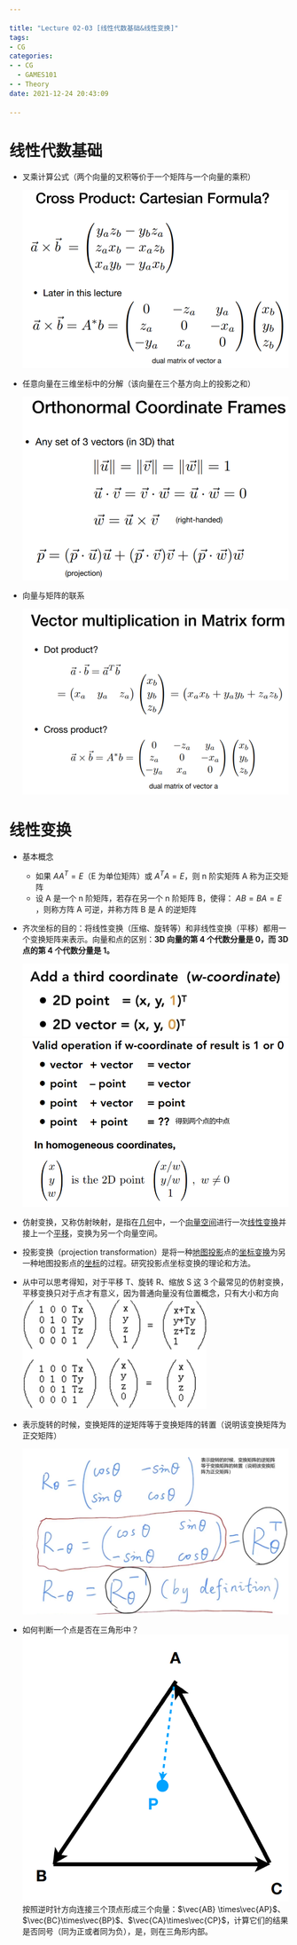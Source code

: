 ```yaml
---

title: "Lecture 02-03 [线性代数基础&线性变换]"
tags: 
- CG
categories: 
- - CG 
  - GAMES101
- - Theory
date: 2021-12-24 20:43:09

---
```


# 线性代数基础

-   叉乘计算公式（两个向量的叉积等价于一个矩阵与一个向量的乘积）

    ![](Lecture-02-03-线性代数基础&线性变换/52012971-bac3-4e11-9ba2-73fd1f57b629-11709514.jpg)

-   任意向量在三维坐标中的分解（该向量在三个基方向上的投影之和）

    ![](Lecture-02-03-线性代数基础&线性变换/fe4ca04a-0d81-4f06-84c0-d5c72e06226e-11709514.jpg)

-   向量与矩阵的联系

    ![](Lecture-02-03-线性代数基础&线性变换/00568a0e-8eac-43bc-af48-9ff6cb4b1eff-11709514.jpg)

# 线性变换

-   基本概念

    -   如果 $AA^T=E$（E 为单位矩阵）或 $A^TA=E$，则 n 阶实矩阵 A 称为正交矩阵
    -   设 A 是一个 n 阶矩阵，若存在另一个 n 阶矩阵 B，使得： $AB=BA=E$ ，则称方阵 A 可逆，并称方阵 B 是 A 的逆矩阵

-   齐次坐标的目的：将线性变换（压缩、旋转等）和非线性变换（平移）都用一个变换矩阵来表示。向量和点的区别：**3D 向量的第 4 个代数分量是 0，而 3D 点的第 4 个代数分量是 1。**

    ![](Lecture-02-03-线性代数基础&线性变换/3b2d1d7d-0b8a-4162-a6ec-cd26254f8ce9-11709514.jpg)
    ![](Lecture-02-03-线性代数基础&线性变换/19f91740-8e76-482a-a411-fdd3c516cc62-11709514.jpg)

-   仿射变换，又称仿射映射，是指在[几何](https://baike.baidu.com/item/%E5%87%A0%E4%BD%95/303227)中，一个[向量空间](https://baike.baidu.com/item/%E5%90%91%E9%87%8F%E7%A9%BA%E9%97%B4/5936597)进行一次[线性变换](https://baike.baidu.com/item/%E7%BA%BF%E6%80%A7%E5%8F%98%E6%8D%A2/5904192)并接上一个[平移](https://baike.baidu.com/item/%E5%B9%B3%E7%A7%BB/2376933)，变换为另一个向量空间。
-   投影变换（projection transformation）是将一种[地图投影](https://baike.baidu.com/item/%E5%9C%B0%E5%9B%BE%E6%8A%95%E5%BD%B1)点的[坐标变换](https://baike.baidu.com/item/%E5%9D%90%E6%A0%87%E5%8F%98%E6%8D%A2/5261943)为另一种地图投影点的[坐标](https://baike.baidu.com/item/%E5%9D%90%E6%A0%87/85345)的过程。研究投影点坐标变换的理论和方法。
-   从中可以思考得知，对于平移 T、旋转 R、缩放 S 这 3 个最常见的仿射变换，平移变换只对于点才有意义，因为普通向量没有位置概念，只有大小和方向
    ![](Lecture-02-03-线性代数基础&线性变换/20220816204532.png)
-   表示旋转的时候，变换矩阵的逆矩阵等于变换矩阵的转置（说明该变换矩阵为正交矩阵）

    ![](Lecture-02-03-线性代数基础&线性变换/ffe289b4-2652-4ceb-a63e-020602e17b64-11709514.jpg)

-   如何判断一个点是否在三角形中？
    ![](Lecture-02-03-线性代数基础&线性变换/20220817112618.png)  
    按照逆时针方向连接三个顶点形成三个向量：$\vec{AB} \times\vec{AP}$、$\vec{BC}\times\vec{BP}$、$\vec{CA}\times\vec{CP}$，计算它们的结果是否同号（同为正或者同为负），是，则在三角形内部。
